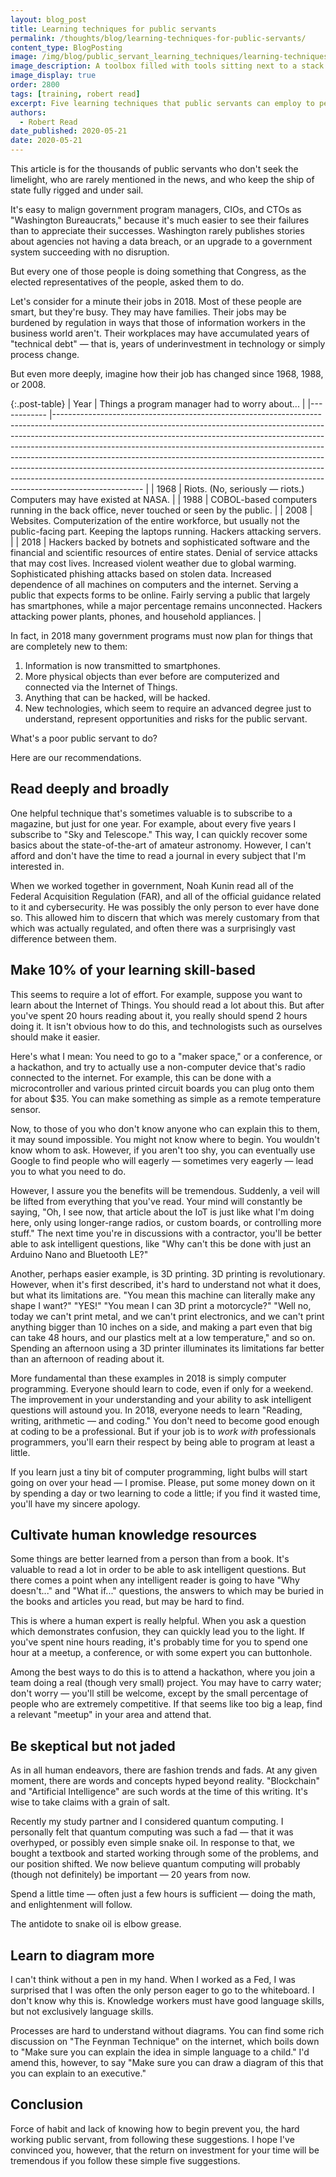 ```yaml
---
layout: blog_post
title: Learning techniques for public servants
permalink: /thoughts/blog/learning-techniques-for-public-servants/
content_type: BlogPosting
image: /img/blog/public_servant_learning_techniques/learning-techniques.svg
image_description: A toolbox filled with tools sitting next to a stack of books.
image_display: true
order: 2800
tags: [training, robert read]
excerpt: Five learning techniques that public servants can employ to perform their jobs more effectively in today's complex technological environment.
authors:
  - Robert Read
date_published: 2020-05-21
date: 2020-05-21
---
```


This article is for the thousands of public servants who don't seek the limelight, who are rarely mentioned in the news, and who keep the ship of state fully rigged and under sail.

It's easy to malign government program managers, CIOs, and CTOs as "Washington Bureaucrats," because it's much easier to see their failures than to appreciate their successes. Washington rarely publishes stories about agencies not having a data breach, or an upgrade to a government system succeeding with no disruption.

But every one of those people is doing something that Congress, as the elected representatives of the people, asked them to do.

Let's consider for a minute their jobs in 2018. Most of these people are smart, but they're busy. They may have families. Their jobs may be burdened by regulation in ways that those of information workers in the business world aren't. Their workplaces may have accumulated years of "technical debt" — that is, years of underinvestment in technology or simply process change.

But even more deeply, imagine how their job has changed since 1968, 1988, or 2008.

{:.post-table}
|    Year    	|    Things a program manager had to worry about...    	|
|------------	|----------------------------------------------------------------------------------------------------------------------------------------------------------------------------------------------------------------------------------------------------------------------------------------------------------------------------------------------------------------------------------------------------------------------------------------------------------------------------------------------------------------------------------------------------------------------------------------	|
|    1968    	|    Riots. (No, seriously — riots.) Computers may have existed at NASA.    	|
|    1988    	|    COBOL-based computers running in the back office, never touched or   seen by the public.    	|
|    2008    	|    Websites. Computerization of the entire workforce, but usually not   the public-facing part. Keeping the laptops running. Hackers attacking   servers.    	|
|    2018    	|    Hackers backed by botnets and sophisticated software and the   financial and scientific resources of entire states. Denial of service   attacks that may cost lives. Increased violent weather due to global warming.   Sophisticated phishing attacks based on stolen data. Increased dependence of   all machines on computers and the internet. Serving a public that expects   forms to be online. Fairly serving a public that largely has smartphones,   while a major percentage remains unconnected. Hackers attacking power plants,   phones, and household appliances.    	|

In fact, in 2018 many government programs must now plan for things that are completely new to them:

1. Information is now transmitted to smartphones.
2. More physical objects than ever before are computerized and connected via the Internet of Things.
3. Anything that can be hacked, will be hacked.
4. New technologies, which seem to require an advanced degree just to understand, represent opportunities and risks for the public servant.

What's a poor public servant to do?

Here are our recommendations.

## Read deeply and broadly

One helpful technique that's sometimes valuable is to subscribe to a magazine, but just for one year. For example, about every five years I subscribe to "Sky and Telescope." This way, I can quickly recover some basics about the state-of-the-art of amateur astronomy. However, I can't afford and don't have the time to read a journal in every subject that I'm interested in.

When we worked together in government, Noah Kunin read all of the Federal Acquisition Regulation (FAR), and all of the official guidance related to it and cybersecurity. He was possibly the only person to ever have done so. This allowed him to discern that which was merely customary from that which was actually regulated, and often there was a surprisingly vast difference between them.

## Make 10% of your learning skill-based

This seems to require a lot of effort. For example, suppose you want to learn about the Internet of Things. You should read a lot about this. But after you've spent 20 hours reading about it, you really should spend 2 hours doing it. It isn't obvious how to do this, and technologists such as ourselves should make it easier.

Here's what I mean: You need to go to a "maker space," or a conference, or a hackathon, and try to actually use a non-computer device that's radio connected to the internet. For example, this can be done with a microcontroller and various printed circuit boards you can plug onto them for about $35. You can make something as simple as a remote temperature sensor.

Now, to those of you who don't know anyone who can explain this to them, it may sound impossible. You might not know where to begin. You wouldn't know whom to ask. However, if you aren't too shy, you can eventually use Google to find people who will eagerly — sometimes very eagerly — lead you to what you need to do.

However, I assure you the benefits will be tremendous. Suddenly, a veil will be lifted from everything that you've read. Your mind will constantly be saying, "Oh, I see now, that article about the IoT is just like what I'm doing here, only using longer-range radios, or custom boards, or controlling more stuff." The next time you're in discussions with a contractor, you'll be better able to ask intelligent questions, like "Why can't this be done with just an Arduino Nano and Bluetooth LE?"

Another, perhaps easier example, is 3D printing. 3D printing is revolutionary. However, when it's first described, it's hard to understand not what it does, but what its limitations are. "You mean this machine can literally make any shape I want?" "YES!" "You mean I can 3D print a motorcycle?" "Well no, today we can't print metal, and we can't print electronics, and we can't print anything bigger than 10 inches on a side, and making a part even that big can take 48 hours, and our plastics melt at a low temperature," and so on. Spending an afternoon using a 3D printer illuminates its limitations far better than an afternoon of reading about it.

More fundamental than these examples in 2018 is simply computer programming. Everyone should learn to code, even if only for a weekend. The improvement in your understanding and your ability to ask intelligent questions will astound you. In 2018, everyone needs to learn "Reading, writing, arithmetic — and coding." You don't need to become good enough at coding to be a professional. But if your job is to *work with* professionals programmers, you'll earn their respect by being able to program at least a little.

If you learn just a tiny bit of computer programming, light bulbs will start going on over your head — I promise. Please, put some money down on it by spending a day or two learning to code a little; if you find it wasted time, you'll have my sincere apology.

## Cultivate human knowledge resources

Some things are better learned from a person than from a book. It's valuable to read a lot in order to be able to ask intelligent questions. But there comes a point when any intelligent reader is going to have "Why doesn't..." and "What if..." questions, the answers to which may be buried in the books and articles you read, but may be hard to find.

This is where a human expert is really helpful. When you ask a question which demonstrates confusion, they can quickly lead you to the light. If you've spent nine hours reading, it's probably time for you to spend one hour at a meetup, a conference, or with some expert you can buttonhole.

Among the best ways to do this is to attend a hackathon, where you join a team doing a real (though very small) project. You may have to carry water; don't worry — you'll still be welcome, except by the small percentage of people who are extremely competitive.  If that seems like too big a leap, find a relevant "meetup" in your area and attend that.

## Be skeptical but not jaded

As in all human endeavors, there are fashion trends and fads. At any given moment, there are words and concepts hyped beyond reality. "Blockchain" and "Artificial Intelligence" are such words at the time of this writing. It's wise to take claims with a grain of salt.

Recently my study partner and I considered quantum computing. I personally felt that quantum computing was such a fad — that it was overhyped, or possibly even simple snake oil. In response to that, we bought a textbook and started working through some of the problems, and our position shifted. We now believe quantum computing will probably (though not definitely) be important — 20 years from now.

Spend a little time — often just a few hours is sufficient — doing the math, and enlightenment will follow.

The antidote to snake oil is elbow grease.

## Learn to diagram more

I can't think without a pen in my hand. When I worked as a Fed, I was surprised that I was often the only person eager to go to the whiteboard. I don't know why this is. Knowledge workers must have good language skills, but not exclusively language skills.

Processes are hard to understand without diagrams. You can find some rich discussion on "The Feynman Technique" on the internet, which boils down to "Make sure you can explain the idea in simple language to a child." I'd amend this, however, to say "Make sure you can draw a diagram of this that you can explain to an executive."

## Conclusion

Force of habit and lack of knowing how to begin prevent you, the hard working public servant, from following these suggestions. I hope I've convinced you, however, that the return on investment for your time will be tremendous if you follow these simple five suggestions.

